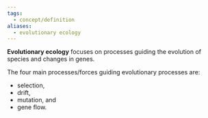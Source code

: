 ```yaml
---
tags:
  - concept/definition
aliases:
  - evolutionary ecology
---
```

**Evolutionary ecology** focuses on processes guiding the evolution of species and changes in genes.

The four main processes/forces guiding evolutionary processes are:
- selection, 
- drift, 
- mutation, and 
- gene flow.

